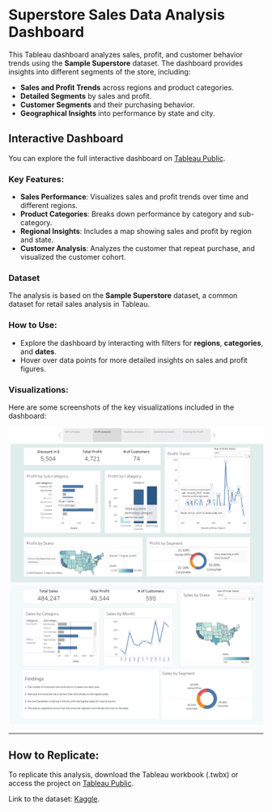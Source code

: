 
# Superstore Sales Data Analysis Dashboard

This Tableau dashboard analyzes sales, profit, and customer behavior trends using the **Sample Superstore** dataset. The dashboard provides insights into different segments of the store, including:

- **Sales and Profit Trends** across regions and product categories.
- **Detailed Segments** by sales and profit.
- **Customer Segments** and their purchasing behavior.
- **Geographical Insights** into performance by state and city.

## Interactive Dashboard

You can explore the full interactive dashboard on [Tableau Public](https://public.tableau.com/views/ABAV1_17279338119310/VisualizationofSuperstore?:language=en-US&publish=yes&:sid=&:redirect=auth&:display_count=n&:origin=viz_share_link).

### Key Features:
- **Sales Performance**: Visualizes sales and profit trends over time and different regions.
- **Product Categories**: Breaks down performance by category and sub-category.
- **Regional Insights**: Includes a map showing sales and profit by region and state.
- **Customer Analysis**: Analyzes the customer that repeat purchase, and visualized the customer cohort.

### Dataset
The analysis is based on the **Sample Superstore** dataset, a common dataset for retail sales analysis in Tableau.

### How to Use:
- Explore the dashboard by interacting with filters for **regions**, **categories**, and **dates**.
- Hover over data points for more detailed insights on sales and profit figures.

### Visualizations:
Here are some screenshots of the key visualizations included in the dashboard:

![Sales and Profit Trends](image/profit_analysis.png)
![](image/Sales.png)

---

## How to Replicate:
To replicate this analysis, download the Tableau workbook (.twbx) or access the project on [Tableau Public](https://public.tableau.com/views/ABAV1_17279338119310/VisualizationofSuperstore?:language=en-US&publish=yes&:sid=&:redirect=auth&:display_count=n&:origin=viz_share_link).

Link to the dataset: [Kaggle](https://www.kaggle.com/datasets/vivek468/superstore-dataset-final?select=Sample+-+Superstore.csv ).
